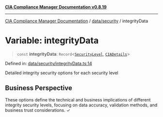[**CIA Compliance Manager Documentation v0.8.19**](../../../README.md)

***

[CIA Compliance Manager Documentation](../../../modules.md) / [data/security](../README.md) / integrityData

# Variable: integrityData

> `const` **integrityData**: `Record`\<[`SecurityLevel`](../../../types/cia/type-aliases/SecurityLevel.md), [`CIADetails`](../../../types/interfaces/CIADetails.md)\>

Defined in: [data/security/integrityData.ts:14](https://github.com/Hack23/cia-compliance-manager/blob/8a17389ebf0d2a027875b835eec814811b99abcc/src/data/security/integrityData.ts#L14)

Detailed integrity security options for each security level

## Business Perspective

These options define the technical and business implications of different
integrity security levels, focusing on data accuracy, validation methods,
and business trust considerations. ✓
